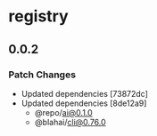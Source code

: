 # registry

## 0.0.2

### Patch Changes

- Updated dependencies [73872dc]
- Updated dependencies [8de12a9]
  - @repo/ai@0.1.0
  - @blahai/cli@0.76.0

